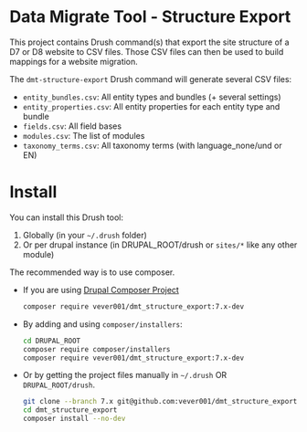 # Data Migrate Tool - Structure Export

This project contains Drush command(s) that export the site structure of a D7 or D8 website to CSV files.
Those CSV files can then be used to build mappings for a website migration.

The `dmt-structure-export` Drush command will generate several CSV files:
- `entity_bundles.csv`: All entity types and bundles (+ several settings)
- `entity_properties.csv`: All entity properties for each entity type and bundle
- `fields.csv`: All field bases
- `modules.csv`: The list of modules
- `taxonomy_terms.csv`: All taxonomy terms (with language_none/und or EN)

# Install
You can install this Drush tool:
1. Globally (in your `~/.drush` folder)
2. Or per drupal instance (in DRUPAL_ROOT/drush or `sites/*` like any other module)

The recommended way is to use composer.
- If you are using [Drupal Composer Project](https://github.com/drupal-composer/drupal-project)
    ```bash
    composer require vever001/dmt_structure_export:7.x-dev
    ```

- By adding and using `composer/installers`:
    ```bash
    cd DRUPAL_ROOT
    composer require composer/installers
    composer require vever001/dmt_structure_export:7.x-dev
    ```

- Or by getting the project files manually in `~/.drush` OR `DRUPAL_ROOT/drush`.

    ```bash
    git clone --branch 7.x git@github.com:vever001/dmt_structure_export.git
    cd dmt_structure_export
    composer install --no-dev
    ```
